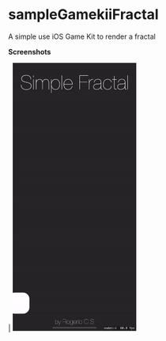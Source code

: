 # sampleGamekiiFractal
A simple use iOS Game Kit to render a fractal

**Screenshots**

| <img src="img/sample.gif" width="250"> 
